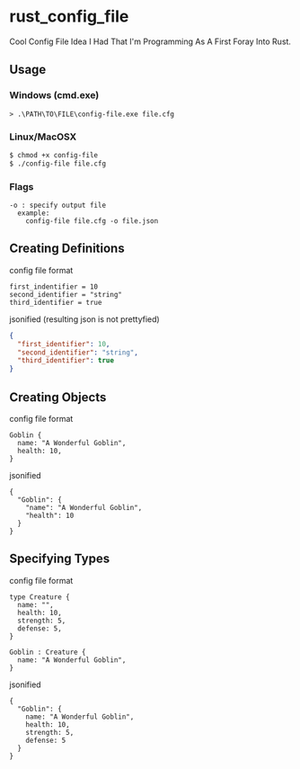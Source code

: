 # rust_config_file

Cool Config File Idea I Had That I'm Programming As A First Foray Into Rust.

## Usage
### Windows (cmd.exe)
```
> .\PATH\TO\FILE\config-file.exe file.cfg
```

### Linux/MacOSX
```sh
$ chmod +x config-file
$ ./config-file file.cfg
```

### Flags
```
-o : specify output file
  example:
    config-file file.cfg -o file.json
```

## Creating Definitions

config file format
```
first_indentifier = 10
second_identifier = "string"
third_identifier = true
```

jsonified (resulting json is not prettyfied)
```json
{
  "first_identifier": 10,
  "second_identifier": "string",
  "third_identifier": true
}
```

## Creating Objects

config file format
```
Goblin {
  name: "A Wonderful Goblin",
  health: 10,
}
```

jsonified
```
{
  "Goblin": {
    "name": "A Wonderful Goblin",
    "health": 10
  }
}
```

## Specifying Types

config file format
```
type Creature {
  name: "",
  health: 10,
  strength: 5,
  defense: 5,
}

Goblin : Creature {
  name: "A Wonderful Goblin",
}
```

jsonified
```
{
  "Goblin": {
    name: "A Wonderful Goblin",
    health: 10,
    strength: 5,
    defense: 5
  }
}
```
